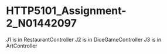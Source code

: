 # HTTP5101_Assignment-2_N01442097
J1 is in RestaurantController
J2 is in  DiceGameController
J3 is in ArtController
